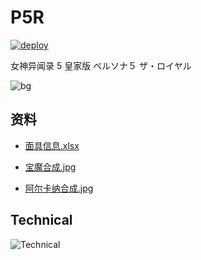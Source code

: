 # P5R

[![deploy](https://github.com/PinghuaZhuang/p5r/actions/workflows/deploy.yml/badge.svg)](https://github.com/PinghuaZhuang/p5r/actions/workflows/deploy.yml)

女神异闻录 5 皇家版 ペルソナ５ ザ・ロイヤル

![bg](https://pinghuazhuang.github.io/p5r/assets/bg.jpg)

## 资料

- [面具信息.xlsx](https://pinghuazhuang.github.io/p5r/P5R人格面具.xlsx)

- [宝魔合成.jpg](https://pinghuazhuang.github.io/p5r/宝魔合成.jpg)

- [阿尔卡纳合成.jpg](https://pinghuazhuang.github.io/p5r/阿尔卡纳合成.jpg)

## Technical

![Technical](https://pinghuazhuang.github.io/p5r/assets/image-20221110201618648.png)
